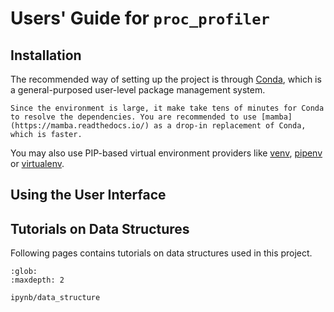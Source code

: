 # Users' Guide for `proc_profiler`

## Installation

The recommended way of setting up the project is through [Conda](https://docs.conda.io/), which is a general-purposed user-level package management system.

```{hint}
Since the environment is large, it make take tens of minutes for Conda to resolve the dependencies. You are recommended to use [mamba](https://mamba.readthedocs.io/) as a drop-in replacement of Conda, which is faster.
```

You may also use PIP-based virtual environment providers like [venv](https://docs.python.org/3/library/venv.html), [pipenv](https://pipenv.pypa.io/en/latest/index.html) or [virtualenv](https://virtualenv.pypa.io).

## Using the User Interface

## Tutorials on Data Structures

Following pages contains tutorials on data structures used in this project.


```{toctree}
:glob:
:maxdepth: 2

ipynb/data_structure
```
